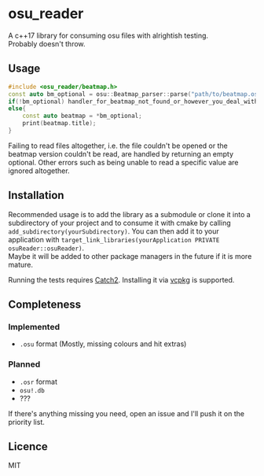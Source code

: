# osu_reader

A c++17 library for consuming osu files with alrightish testing.  
Probably doesn't throw.

## Usage

```cpp
#include <osu_reader/beatmap.h>
const auto bm_optional = osu::Beatmap_parser::parse("path/to/beatmap.osu");
if(!bm_optional) handler_for_beatmap_not_found_or_however_you_deal_with_this_case();
else{
    const auto beatmap = *bm_optional;
    print(beatmap.title);
}
```

Failing to read files altogether, i.e. the file couldn't be opened or the beatmap version couldn't be read, are handled by returning an empty optional. Other errors such as being unable to read a specific value are ignored altogether.

## Installation

Recommended usage is to add the library as a submodule or clone it into a subdirectory of your project and to consume it with cmake by calling `add_subdirectory(yourSubdirectory)`. You can then add it to your application with `target_link_libraries(yourApplication PRIVATE osuReader::osuReader)`.  
Maybe it will be added to other package managers in the future if it is more mature.

Running the tests requires [Catch2](https://github.com/catchorg/Catch2/). Installing it via [vcpkg](https://github.com/Microsoft/vcpkg/) is supported.

## Completeness

### Implemented

- `.osu` format (Mostly, missing colours and hit extras)

### Planned

- `.osr` format
- `osu!.db`
- ???

If there's anything missing you need, open an issue and I'll push it on the priority list. 

## Licence

MIT
